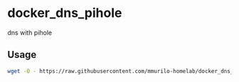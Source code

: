 # docker_dns_pihole
dns with pihole

## Usage

```bash
wget -O - https://raw.githubusercontent.com/mmurilo-homelab/docker_dns_pihole/refs/heads/main/boostrap.sh | bash
```
